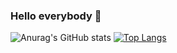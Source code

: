 ### Hello everybody 👋

<!--
**Andrew1997Fan/Andrew1997Fan** is a ✨ _special_ ✨ repository because its `README.md` (this file) appears on your GitHub profile.

Here are some ideas to get you started:

- 🔭 I’m currently working on ...
- 🌱 I’m currently learning ...
- 👯 I’m looking to collaborate on ...
- 🤔 I’m looking for help with ...
- 💬 Ask me about ...
- 📫 How to reach me: ...
- 😄 Pronouns: ...
- ⚡ Fun fact: ...
-->
![Anurag's GitHub stats](https://github-readme-stats.vercel.app/api?username=Andrew1997Fan&show_icons=true&theme=radical)
[![Top Langs](https://github-readme-stats.vercel.app/api/top-langs/?username=Andrew1997Fan&layout=compact)](https://github.com/anuraghazra/github-readme-stats)
